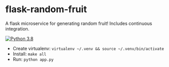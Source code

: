 # flask-random-fruit
A flask microservice for generating random fruit!
Includes continuous integration.

[![Python 3.8](https://github.com/rolani/flask-random-fruit/actions/workflows/main.yml/badge.svg?branch=main)](https://github.com/rolani/flask-random-fruit/actions/workflows/main.yml)



* Create virtualenv:  `virtualenv ~/.venv && source ~/.venv/bin/activate`
* Install:  `make all`
* Run:  `python app.py`
